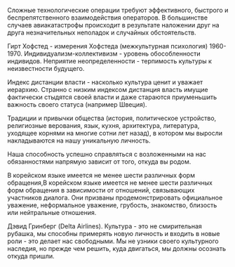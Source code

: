 Сложные технологические операции требуют эффективного, быстрого и беспрепятственного взаимодействия операторов.
В большинстве случаев авиакатастрофы происходит в результате наложении друг на друга незначительных неполадок и случайных обстоятельств.

Гирт Хофстед - измерения Хофстеда (межкультурная психология) 1960-1970.
Индивидуализм-коллективизм - уровень обособленности индивидов.
Неприятие неопределенности - терпимость культуры к неизвестности будущего.

Индекс дистанции власти - насколько культура ценит и уважает иерархию.
Странно с низким индексом дистанция власть имущие фактически стыдятся своей власти и даже стараются приуменьшить важность своего статуса (например Швеция).

Традиции и привычки общества (история, политическое устройство, религиозные верования, язык, кухня, архитектура, литература, уходящее корнями на многие сотни лет назад), в котором мы выросли накладываются на нашу уникальную личность.

Наша способность успешно справляться с возложенными на нас обязанностями напрямую зависит от того, откуда вы родом.

В корейском языке имеется не менее шести различных форм обращения,В корейском языке имеется не менее шести различных форм обращения в зависимости от отношений, связывающих участников диалога. Они призваны продемонстрировать официальное уважение, неформальное уважение, грубость, знакомство, близость или нейтральные отношения.

Дэвид Гринберг (Delta Airlines).
Культура - это не смирительная рубашка, мы способны примерять новую личность и входить в новые роли - это делает нас свободными. Мы не узники своего культурного наследия, но прежде чем решить, куда двигаться, мы должны осознать откуда пришли.


